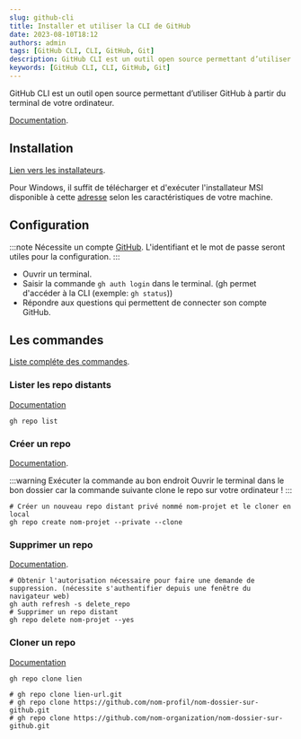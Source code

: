 ```yaml
---
slug: github-cli
title: Installer et utiliser la CLI de GitHub
date: 2023-08-10T18:12
authors: admin
tags: [GitHub CLI, CLI, GitHub, Git]
description: GitHub CLI est un outil open source permettant d’utiliser GitHub à partir du terminal de votre ordinateur.
keywords: [GitHub CLI, CLI, GitHub, Git]
---
```


GitHub CLI est un outil open source permettant d’utiliser GitHub à partir du terminal de votre ordinateur.

<!--truncate-->

[Documentation](https://cli.github.com/manual/).

## Installation

[Lien vers les installateurs](https://github.com/cli/cli#installation).

Pour Windows, il suffit de télécharger et d'exécuter l'installateur MSI disponible à cette [adresse](https://github.com/cli/cli/releases/tag/v2.32.1) selon les caractéristiques de votre machine.

## Configuration

:::note
Nécessite un compte [GitHub](https://github.com/). L'identifiant et le mot de passe seront utiles pour la configuration.
:::

* Ouvrir un terminal.
* Saisir la commande `gh auth login` dans le terminal. (gh permet d'accéder à la CLI (exemple: `gh status`))
* Répondre aux questions qui permettent de connecter son compte GitHub.

## Les commandes

[Liste compléte des commandes](https://cli.github.com/manual/gh).

### Lister les repo distants

[Documentation](https://cli.github.com/manual/gh_repo_list)

```git
gh repo list
```

### Créer un repo

[Documentation](https://cli.github.com/manual/gh_repo_create).

:::warning Exécuter la commande au bon endroit
Ouvrir le terminal dans le bon dossier car la commande suivante clone le repo sur votre ordinateur !
:::

```git
# Créer un nouveau repo distant privé nommé nom-projet et le cloner en local 
gh repo create nom-projet --private --clone
```

### Supprimer un repo

[Documentation](https://cli.github.com/manual/gh_repo_delete).

```git
# Obtenir l'autorisation nécessaire pour faire une demande de suppression. (nécessite s'authentifier depuis une fenêtre du navigateur web)
gh auth refresh -s delete_repo
# Supprimer un repo distant 
gh repo delete nom-projet --yes
```

### Cloner un repo

[Documentation](https://cli.github.com/manual/gh_repo_clone)

```git
gh repo clone lien

# gh repo clone lien-url.git
# gh repo clone https://github.com/nom-profil/nom-dossier-sur-github.git
# gh repo clone https://github.com/nom-organization/nom-dossier-sur-github.git
```

